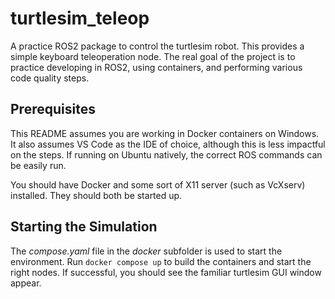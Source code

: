 # turtlesim_teleop #
A practice ROS2 package to control the turtlesim robot. This provides a simple keyboard teleoperation node. The real
goal of the project is to practice developing in ROS2, using containers, and performing various code quality steps.

## Prerequisites ##
This README assumes you are working in Docker containers on Windows. It also assumes VS Code as the IDE of choice,
although this is less impactful on the steps. If running on Ubuntu natively, the correct ROS commands can be easily run.

You should have Docker and some sort of X11 server (such as VcXserv) installed. They should both be started up.

## Starting the Simulation ##
The *compose.yaml* file in the *docker* subfolder is used to start the environment. Run ```docker compose up``` to build
the containers and start the right nodes. If successful, you should see the familiar turtlesim GUI window appear.
